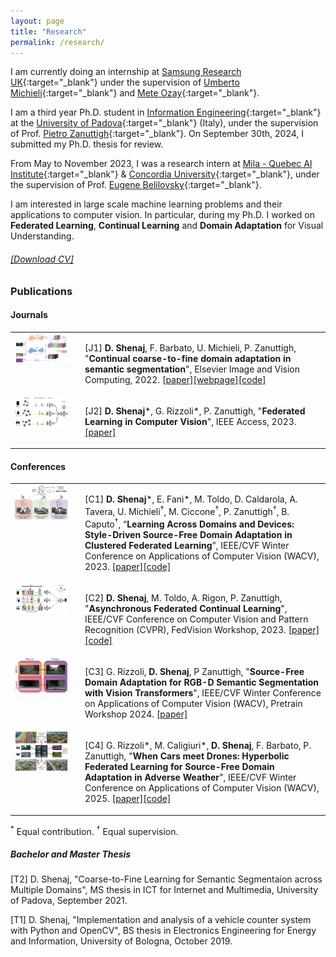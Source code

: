 ```yaml
---
layout: page
title: "Research"
permalink: /research/
---
```


I am currently doing an internship at [Samsung Research UK](https://research.samsung.com/sruk){:target="_blank"} under the supervision of [Umberto Michieli](https://umbertomichieli.github.io/){:target="_blank"} and [Mete Ozay](https://openreview.net/profile?id=~Mete_Ozay3){:target="_blank"}.

I am a third year Ph.D. student in [Information Engineering](https://phd.dei.unipd.it){:target="_blank"} at the [University of Padova](https://www.unipd.it){:target="_blank"} (Italy), under the supervision of Prof. [Pietro Zanuttigh](https://medialab.dei.unipd.it/members/pietro-zanuttigh/){:target="_blank"}. On September 30th, 2024, I submitted my Ph.D. thesis for review.

From May to November 2023, I was a research intern at [Mila - Quebec AI Institute](https://mila.quebec/en/){:target="_blank"} & [Concordia University](https://www.concordia.ca/ginacody/computer-science-software-eng.html){:target="_blank"}, under the supervision of Prof. [Eugene Belilovsky](http://eugenium.github.io/){:target="_blank"}.

I am interested in large scale machine learning problems and their applications to computer vision.
In particular, during my Ph.D. I worked on **Federated Learning**, **Continual Learning** and **Domain Adaptation** for Visual Understanding.


<h6><a href="https://github.com/donaldssh/cv/raw/master/cv.pdf" id="download_cv" download>[Download CV]</a></h6>


### Publications

#### Journals


<table style="border-collapse: collapse; border-spacing: 0 10px; width: 100%;">
  <tr>
    <td style="border: none; width: 20%; text-align: left; vertical-align: top; padding-right: 4%;">
      <img src="https://raw.githubusercontent.com/LTTM/CCDA/main/img/architecture_ccda.png" alt="ABS" style="width: 100%;">
    </td>
    <td style="border: none; width: 70%; text-align: left;">
    <p> [J1] <b>D. Shenaj</b>, F. Barbato, U. Michieli, P. Zanuttigh, "<b>Continual coarse-to-fine domain adaptation in semantic segmentation</b>", Elsevier Image and Vision Computing, 2022. <a href="https://doi.org/10.1016/j.imavis.2022.104426" class="paper_code">[paper]</a><a href="https://lttm.dei.unipd.it/paper_data/CCDA/" class="paper_code">[webpage]</a><a href="https://github.com/LTTM/CCDA" class="paper_code">[code]</a> </p>
    </td>
  </tr>
  <tr>
    <td style="border: none; width: 20%; text-align: left; vertical-align: top; padding-right: 4%;">
      <img src="https://raw.githubusercontent.com/donaldssh/donaldssh.github.io/master/res_thumbs/survey.png" alt="ABS" style="width: 100%;">
    </td>
    <td style="border: none; width: 70%; text-align: left;">
    <p> [J2]  <b>D. Shenaj</b>*, G. Rizzoli*, P. Zanuttigh, "<b>Federated Learning in Computer Vision</b>", IEEE Access, 2023. <a href="https://ieeexplore.ieee.org/document/10234425" class="paper_code">[paper]</a> </p>
    </td>
  </tr>
</table>


####  Conferences


<table style="border-collapse: collapse; border-spacing: 0 10px; width: 100%;">
  <tr>
    <td style="border: none; width: 20%; text-align: left; vertical-align: top; padding-right: 4%;">
      <img src="https://raw.githubusercontent.com/Erosinho13/LADD/refs/heads/main/teaser.png" alt="ABS" style="width: 100%;">
    </td>
    <td style="border: none; width: 70%; text-align: left;">
    <p> [C1] <b>D. Shenaj</b>*, E. Fanì*, M. Toldo, D. Caldarola, A. Tavera, U. Michieli<sup>&#8224;</sup>, M. Ciccone<sup>&#8224;</sup>, P. Zanuttigh<sup>&#8224;</sup>, B. Caputo<sup>&#8224;</sup>, “<b>Learning Across Domains and Devices: Style-Driven Source-Free Domain Adaptation in Clustered Federated Learning</b>”, IEEE/CVF Winter Conference on Applications of Computer Vision (WACV), 2023. <a href="https://arxiv.org/abs/2210.02326" class="paper_code">[paper]</a><a href="https://github.com/Erosinho13/LADD" class="paper_code">[code]</a> </p>
    </td>
  </tr>
  <tr>
    <td style="border: none; width: 20%; text-align: left; vertical-align: top; padding-right: 4%;">
      <img src="https://raw.githubusercontent.com/LTTM/FedSpace/main/media/setup.png" alt="ABS" style="width: 100%;">
    </td>
    <td style="border: none; width: 70%; text-align: left;">
    <p>[C2] <b>D. Shenaj</b>, M. Toldo, A. Rigon, P. Zanuttigh, "<b>Asynchronous Federated Continual Learning</b>", IEEE/CVF Conference on Computer Vision and Pattern Recognition (CVPR), FedVision Workshop, 2023. <a href="https://arxiv.org/abs/2304.03626" class="paper_code">[paper]</a><a href="https://github.com/LTTM/FedSpace" class="paper_code">[code]</a></p>
    </td>
  </tr>
  <tr>
    <td style="border: none; width: 20%; text-align: left; vertical-align: top; padding-right: 4%;">
      <img src="https://raw.githubusercontent.com/donaldssh/donaldssh.github.io/master/res_thumbs/misfit.png" alt="ABS" style="width: 100%;">
    </td>
    <td style="border: none; width: 70%; text-align: left;">
<p>[C3] G. Rizzoli, <b>D. Shenaj</b>, P Zanuttigh, "<b>Source-Free Domain Adaptation for RGB-D Semantic Segmentation with Vision Transformers</b>", IEEE/CVF Winter Conference on Applications of Computer Vision (WACV), Pretrain Workshop 2024. <a href="https://arxiv.org/abs/2305.14269" class="paper_code">[paper]</a></p>
    </td>
  </tr>
  <tr>
    <td style="border: none; width: 20%; text-align: left; vertical-align: top; padding-right: 4%;">
      <img src="https://raw.githubusercontent.com/donaldssh/donaldssh.github.io/master/res_thumbs/hyper.png" alt="ABS" style="width: 100%;">
    </td>
    <td style="border: none; width: 70%; text-align: left;">
 <p>[C4] G. Rizzoli*, M. Caligiuri*, <b>D. Shenaj</b>, F. Barbato, P. Zanuttigh, "<b>When Cars meet Drones: Hyperbolic Federated Learning for Source-Free Domain Adaptation in Adverse Weather</b>", IEEE/CVF Winter Conference on Applications of Computer Vision (WACV), 2025.  <a href="https://arxiv.org/abs/2403.13762" class="paper_code">[paper]</a><a href="https://github.com/LTTM/HyperFLAW" class="paper_code">[code]</a> </p>
 </td>
  </tr>
</table>




<sup>\*</sup> Equal contribution. <sup>&#8224;</sup> Equal supervision.
##### Bachelor and Master Thesis  

[T2] D. Shenaj, "Coarse-to-Fine Learning for Semantic Segmentaion across Multiple Domains", MS thesis in ICT for Internet and Multimedia, University of Padova, September 2021.


[T1] D. Shenaj, "Implementation and analysis of a vehicle counter system with Python and OpenCV", BS thesis in Electronics Engineering for Energy and Information, University of Bologna, October 2019.
